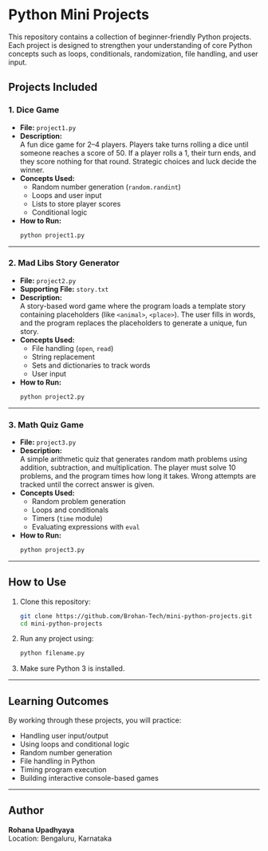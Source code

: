 
# Python Mini Projects 

This repository contains a collection of beginner-friendly Python projects. Each project is designed to strengthen your understanding of core Python concepts such as loops, conditionals, randomization, file handling, and user input.

## Projects Included

### 1. Dice Game
- **File:** `project1.py`
- **Description:**  
  A fun dice game for 2–4 players. Players take turns rolling a dice until someone reaches a score of 50. If a player rolls a 1, their turn ends, and they score nothing for that round. Strategic choices and luck decide the winner.
- **Concepts Used:**  
  - Random number generation (`random.randint`)  
  - Loops and user input  
  - Lists to store player scores  
  - Conditional logic  
- **How to Run:**  
  ```bash
  python project1.py
  ```

---

### 2. Mad Libs Story Generator
- **File:** `project2.py`  
- **Supporting File:** `story.txt`  
- **Description:**  
  A story-based word game where the program loads a template story containing placeholders (like `<animal>`, `<place>`). The user fills in words, and the program replaces the placeholders to generate a unique, fun story.
- **Concepts Used:**  
  - File handling (`open`, `read`)  
  - String replacement  
  - Sets and dictionaries to track words  
  - User input  
- **How to Run:**  
  ```bash
  python project2.py
  ```

---

### 3. Math Quiz Game
- **File:** `project3.py`
- **Description:**  
  A simple arithmetic quiz that generates random math problems using addition, subtraction, and multiplication. The player must solve 10 problems, and the program times how long it takes. Wrong attempts are tracked until the correct answer is given.
- **Concepts Used:**  
  - Random problem generation  
  - Loops and conditionals  
  - Timers (`time` module)  
  - Evaluating expressions with `eval`  
- **How to Run:**  
  ```bash
  python project3.py
  ```

---

## How to Use
1. Clone this repository:
   ```bash
   git clone https://github.com/Brohan-Tech/mini-python-projects.git
   cd mini-python-projects
   ```
2. Run any project using:
   ```bash
   python filename.py
   ```
3. Make sure Python 3 is installed.

---

## Learning Outcomes
By working through these projects, you will practice:
- Handling user input/output  
- Using loops and conditional logic  
- Random number generation  
- File handling in Python  
- Timing program execution  
- Building interactive console-based games

---
## Author

**Rohana Upadhyaya**    
Location: Bengaluru, Karnataka